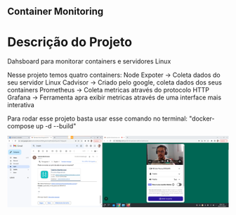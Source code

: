 ## Container Monitoring

# Descrição do Projeto

Dahsboard para monitorar containers e servidores Linux

Nesse projeto temos quatro containers: 
Node Expoter -> Coleta dados do seu servidor Linux
Cadvisor -> Criado pelo google, coleta dados dos seus containers
Prometheus -> Coleta metricas através do protocolo HTTP 
Grafana -> Ferramenta apra exibir metricas através de uma interface mais interativa

Para rodar esse projeto basta usar esse comando no terminal:
"docker-compose up -d --build"

![sala.png](sala.png)





